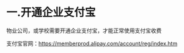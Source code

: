 # 一.开通企业支付宝

物业公司，或学校需要开通企业支付宝，才能正常使用支付宝收费

支付宝官网：https://memberprod.alipay.com/account/reg/index.htm 

